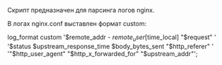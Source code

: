 Скрипт предназначен для парсинга логов nginx.

В логах nginx.conf выставлен формат custom:

log_format  custom  '$remote_addr - $remote_user [$time_local] "$request" '
                    '$status $upstream_response_time $body_bytes_sent "$http_referer" '
                    '"$http_user_agent" "$http_x_forwarded_for" "$upstream_addr"';
